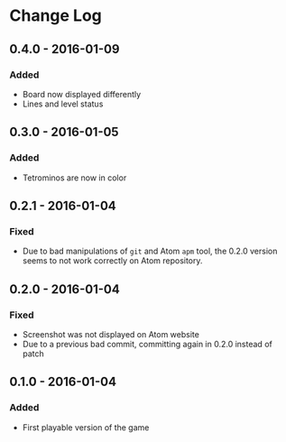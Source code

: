 # Change Log

## 0.4.0 - 2016-01-09
### Added
- Board now displayed differently
- Lines and level status

## 0.3.0 - 2016-01-05
### Added
- Tetrominos are now in color

## 0.2.1 - 2016-01-04
### Fixed
- Due to bad manipulations of `git` and Atom `apm` tool, the 0.2.0 version seems to not work correctly on Atom repository.

## 0.2.0 - 2016-01-04
### Fixed
- Screenshot was not displayed on Atom website
- Due to a previous bad commit, committing again in 0.2.0 instead of patch

## 0.1.0 - 2016-01-04
### Added
- First playable version of the game
